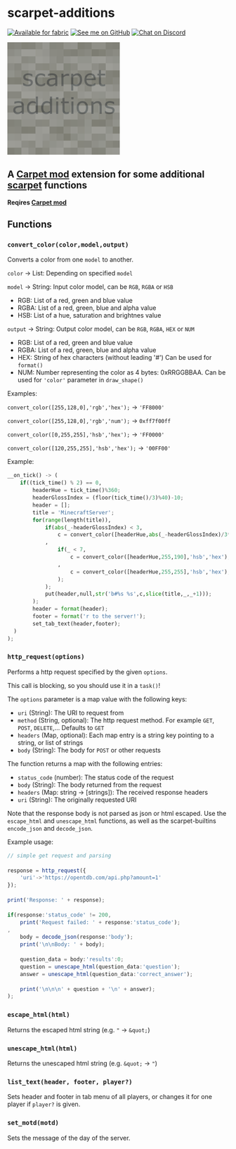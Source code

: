 # scarpet-additions

[<img alt="Available for fabric" height="56" src="https://cdn.jsdelivr.net/npm/@intergrav/devins-badges@2.8.0/assets/cozy/supported/fabric_vector.svg">](https://fabricmc.net/)
[<img alt="See me on GitHub" height="56" src="https://cdn.jsdelivr.net/npm/@intergrav/devins-badges@2.8.0/assets/cozy/social/github-singular_vector.svg">](https://github.com/replaceitem)
[<img alt="Chat on Discord" height="56" src="https://cdn.jsdelivr.net/npm/@intergrav/devins-badges@2.8.0/assets/cozy/social/discord-singular_vector.svg">](https://discord.gg/etTDQAVSgt)

![scarpet-additions](https://raw.githubusercontent.com/replaceitem/scarpet-additions/master/src/main/resources/assets/scarpet-additions/icon.png)

## A [Carpet mod](https://modrinth.com/mod/carpet) extension for some additional [scarpet](https://github.com/gnembon/fabric-carpet/wiki/Scarpet) functions

**Reqires [Carpet mod](https://modrinth.com/mod/carpet)**

## Functions

### `convert_color(color,model,output)`

Converts a color from one `model` to another.

`color` -> List: Depending on specified `model`

`model` -> String: Input color model, can be `RGB`, `RGBA` or `HSB`

* RGB: List of a red, green and blue value
* RGBA: List of a red, green, blue and alpha value
* HSB: List of a hue, saturation and brightnes value

`output` -> String: Output color model, can be `RGB`, `RGBA`, `HEX` or `NUM`

* RGB: List of a red, green and blue value
* RGBA: List of a red, green, blue and alpha value
* HEX: String of hex characters (without leading '#') Can be used for `format()`
* NUM: Number representing the color as 4 bytes: 0xRRGGBBAA. Can be used for `'color'` parameter in `draw_shape()`

Examples:

`convert_color([255,128,0],'rgb','hex');` -> `'FF8000'`

`convert_color([255,128,0],'rgb','num');` -> `0xff7f00ff`

`convert_color([0,255,255],'hsb','hex');` -> `'FF0000'`

`convert_color([120,255,255],'hsb','hex');` -> `'00FF00'`

Example:

```py
__on_tick() -> (
    if((tick_time() % 2) == 0,
        headerHue = tick_time()%360;
        headerGlossIndex = (floor(tick_time()/3)%40)-10;
        header = [];
        title = 'MinecraftServer';
        for(range(length(title)),
            if(abs(_-headerGlossIndex) < 3,
                c = convert_color([headerHue,abs(_-headerGlossIndex)/3*255,255],'hsb','hex');
            ,
                if(_ < 7,
                    c = convert_color([headerHue,255,190],'hsb','hex');
                ,
                    c = convert_color([headerHue,255,255],'hsb','hex');
                );
            );
            put(header,null,str('b#%s %s',c,slice(title,_,_+1)));
        );
        header = format(header);
        footer = format('r to the server!');
        set_tab_text(header,footer);
  )
);
```

### `http_request(options)`

Performs a http request specified by the given `options`.

This call is blocking, so you should use it in a `task()`!

The `options` parameter is a map value with the following keys:

* `uri` (String): The URI to request from
* `method` (String, optional): The http request method. For example `GET`, `POST`, `DELETE`,... Defaults to `GET`
* `headers` (Map, optional): Each map entry is a string key pointing to a string, or list of strings
* `body` (String): The body for `POST` or other requests

The function returns a map with the following entries:

* `status_code` (number): The status code of the request
* `body` (String): The body returned from the request
* `headers` (Map: string -> [strings]): The received response headers
* `uri` (String): The originally requested URI

Note that the response body is not parsed as json or html escaped.
Use the `escape_html` and `unescape_html` functions,
as well as the scarpet-builtins `encode_json` and `decode_json`.


Example usage:

```js
// simple get request and parsing

response = http_request({
    'uri'->'https://opentdb.com/api.php?amount=1'
});

print('Response: ' + response);

if(response:'status_code' != 200,
    print('Request failed: ' + response:'status_code');
,
    body = decode_json(response:'body');
    print('\n\nBody: ' + body);

    question_data = body:'results':0;
    question = unescape_html(question_data:'question');
    answer = unescape_html(question_data:'correct_answer');

    print('\n\n\n' + question + '\n' + answer);
);
```

### `escape_html(html)`

Returns the escaped html string (e.g. `"` -> `&quot;`)

### `unescape_html(html)`

Returns the unescaped html string (e.g. `&quot;` -> `"`)

### `list_text(header, footer, player?)`

Sets header and footer in tab menu of all players, or changes it for one player if `player?` is given.

### `set_motd(motd)`

Sets the message of the day of the server.

